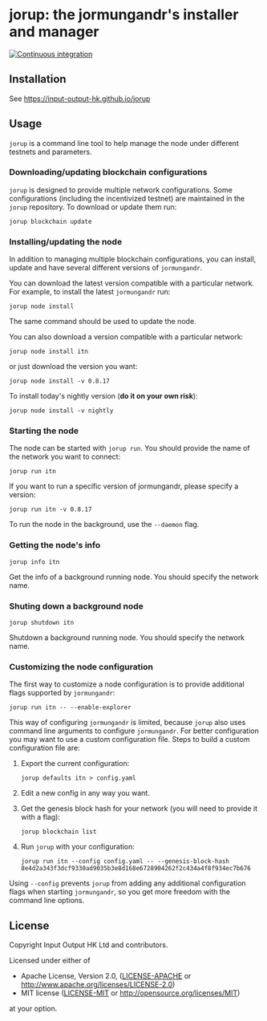 # jorup: the jormungandr's installer and manager

[![Continuous integration][gh-actions-badge]][gh-actions-link]

## Installation

See https://input-output-hk.github.io/jorup

## Usage

`jorup` is a command line tool to help manage the node under different testnets
and parameters.

### Downloading/updating blockchain configurations

`jorup` is designed to provide multiple network configurations. Some
configurations (including the incentivized testnet) are maintained in the
`jorup` repository. To download or update them run:

	jorup blockchain update

### Installing/updating the node

In addition to managing multiple blockchain configurations, you can install,
update and have several different versions of `jormungandr`.

You can download the latest version compatible with a particular network. For
example, to install the latest `jormungandr` run:

	jorup node install

The same command should be used to update the node.

You can also download a version compatible with a particular network:

	jorup node install itn

or just download the version you want:

	jorup node install -v 0.8.17

To install today's nightly version (**do it on your own risk**):

	jorup node install -v nightly

### Starting the node

The node can be started with `jorup run`. You should provide the name of the
network you want to connect:

	jorup run itn

If you want to run a specific version of jormungandr, please specify a version:

	jorup run itn -v 0.8.17

To run the node in the background, use the `--daemon` flag.

### Getting the node's info

	jorup info itn

Get the info of a background running node. You should specify the network name.

### Shuting down a background node

	jorup shutdown itn

Shutdown a background running node. You should specify the network name.

### Customizing the node configuration

The first way to customize a node configuration is to provide additional flags
supported by `jormungandr`:

	jorup run itn -- --enable-explorer

This way of configuring `jormungandr` is limited, because `jorup` also uses
command line arguments to configure `jormungandr`. For better configuration you
may want to use a custom configuration file. Steps to build a custom
configuration file are:

1. Export the current configuration:

   ```jorup defaults itn > config.yaml```

2. Edit a new config in any way you want.

3. Get the genesis block hash for your network (you will need to provide it with
   a flag):

   ```jorup blockchain list```

4. Run `jorup` with your configuration:

   ```jorup run itn --config config.yaml -- --genesis-block-hash 8e4d2a343f3dcf9330ad9035b3e8d168e6728904262f2c434a4f8f934ec7b676```

Using `--config` prevents `jorup` from adding any additional configuration flags
when starting `jormungandr`, so you get more freedom with the command line
options.

## License

Copyright Input Output HK Ltd and contributors.

Licensed under either of

* Apache License, Version 2.0, ([LICENSE-APACHE](LICENSE-APACHE) or http://www.apache.org/licenses/LICENSE-2.0)
* MIT license ([LICENSE-MIT](LICENSE-MIT) or http://opensource.org/licenses/MIT)

at your option.

[gh-actions-link]: https://github.com/input-output-hk/jorup/actions?query=workflow%3A%22Continuous+integration%22
[gh-actions-badge]: https://github.com/input-output-hk/jorup/workflows/Continuous%20integration/badge.svg

